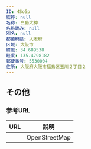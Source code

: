 ```yaml
---
ID: 4So5p
総称: null
名称: 白藤大神
名称読み: null
別名: null
都道府県: 大阪府
区域: 大阪市
緯度: 34.689538
経度: 135.4798182
郵便番号: 5530004
住所: 大阪府大阪市福島区玉川２丁目２
---
```


## その他

### 参考URL

| URL | 説明          |
| --- | ------------- |
|     | OpenStreetMap |
